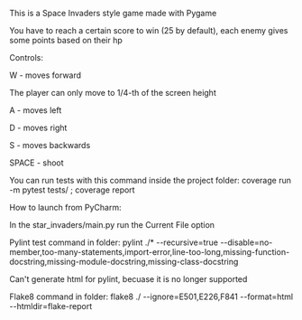 
This is a Space Invaders style game made with Pygame

You have to reach a certain score to win (25 by default), each enemy gives some points based on their hp

Controls:

W - moves forward

The player can only move to 1/4-th of the screen height

A - moves left

D - moves right

S - moves backwards

SPACE - shoot

You can run tests with this command inside the project folder:
coverage run -m pytest tests/ ; coverage  report

How to launch from PyCharm:

In the star_invaders/main.py run the Current File option

Pylint test command in folder:
pylint ./* --recursive=true --disable=no-member,too-many-statements,import-error,line-too-long,missing-function-docstring,missing-module-docstring,missing-class-docstring

Can't generate html for pylint, becuase it is no longer supported

Flake8 command in folder:
flake8 ./ --ignore=E501,E226,F841 --format=html --htmldir=flake-report


